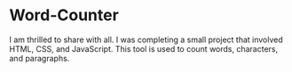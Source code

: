 # Word-Counter
I am thrilled to share with all.  I was completing a small project that involved HTML, CSS, and JavaScript. This tool is used to count words, characters, and paragraphs.
